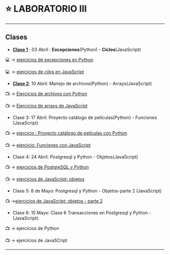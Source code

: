 # :star: LABORATORIO III

---

## Clases

- [**Clase 1**](https://github.com/eugenia1984/UTN-FRSR-Programacion/tree/main/2do_anio_1er_semestre/laboratorioIII/clase01) : 03 Abril : **Excepciones**(Python) - **Ciclos**(JavaScript)

:computer: -> [ejercicios de excepciones en Python](https://github.com/eugenia1984/UTN-FRSR-Programacion/tree/main/2do_anio_1er_semestre/laboratorioIII/excepciones/leccion1)

:computer: -> [ejercicios de cilos en JavaScript](https://github.com/eugenia1984/UTN-FRSR-Programacion/tree/main/2do_anio_1er_semestre/laboratorioIII/tecnicatura_3_js/leccion1)

- [**Clase 2**](https://github.com/eugenia1984/UTN-FRSR-Programacion/tree/main/2do_anio_1er_semestre/laboratorioIII/clase02): 10 Abril: Manejo de archivos(Python) - Arrays(JavaScript)

:tv: -> [Ejercicios de archivos con Python](https://github.com/eugenia1984/UTN-FRSR-Programacion/tree/main/2do_anio_1er_semestre/laboratorioIII/archivos-leccion2)

:tv: -> [Ejercicios de arrays de JavaScript](https://github.com/eugenia1984/UTN-FRSR-Programacion/tree/main/2do_anio_1er_semestre/laboratorioIII/tecnicatura_3_js-leccion2-arrays)

- Clase 3: 17 Abril: Proyecto catálogo de películas(Python) - Funciones (JavaScript)

:tv: -> [ejercicio : Proyecto catálogo de películas con Python](https://github.com/eugenia1984/UTN-FRSR-Programacion/tree/main/2do_anio_1er_semestre/laboratorioIII/clase3-catalogo-peliculas)

:tv: -> [ejercicio: Funciones con JavaScript](https://github.com/eugenia1984/UTN-FRSR-Programacion/tree/main/2do_anio_1er_semestre/laboratorioIII/clase3-funciones)

- Clase 4: 24 Abril: Postgresql y Python - Objetos(JavaScript)

:tv: -> [ejercicios de PostgreSQL y Python](https://github.com/eugenia1984/UTN-FRSR-Programacion/tree/main/2do_anio_1er_semestre/laboratorioIII/clase4_postgresql-python)

:tv: -> [ejercicios de JavaScript: objetos](https://github.com/eugenia1984/UTN-FRSR-Programacion/tree/main/2do_anio_1er_semestre/laboratorioIII/clase4-javascript-objetos)

- Clase 5: 8 de Mayo: Postgresql y Python  - Objetos-parte 2 (JavaScript)

:tv: ->[ejercicios de JavaScript: objetos - parte 2](https://github.com/eugenia1984/UTN-FRSR-Programacion/tree/main/2do_anio_1er_semestre/laboratorioIII/clase5-objetos-parte2)

- Clase 6: 15 Mayo: Clase 6 Transacciones en Postgresql y Python - (JavaScript)

:tv: ->  ejercicios de Python

:tv: ->  ejercicios de JavaSCript

---
